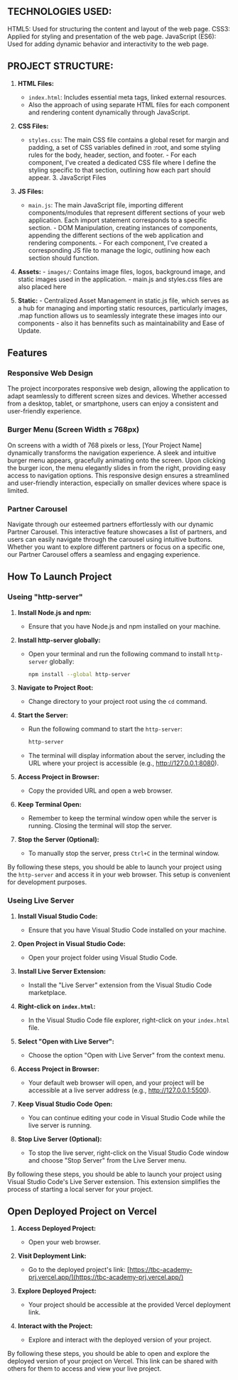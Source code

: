 ## TECHNOLOGIES USED:
  HTML5: Used for structuring the content and layout of the web page.
  CSS3: Applied for styling and presentation of the web page.
  JavaScript (ES6): Used for adding dynamic behavior and interactivity to the web page.


  

## PROJECT STRUCTURE:

  1. **HTML Files:**
      - `index.html`: Includes essential meta tags, linked external resources.
      - Also the approach of using separate HTML files for each component and rendering content dynamically through JavaScript.
  2. **CSS Files:**
      - `styles.css`: The main CSS file contains a global reset for margin and padding, a set of CSS variables defined in :root, and some styling rules for the body, header, section, and footer.
                 - For each component, I've created a dedicated CSS file where I define the styling specific to that section, outlining how each part should appear.  3. JavaScript Files

  3. **JS Files:**
       - `main.js`: The main JavaScript file, importing different components/modules that represent different sections of your web application. Each import statement corresponds to a specific section.
               - DOM Manipulation, creating instances of components, appending the different sections of the web application and rendering components.
               - For each component, I've created a corresponding JS file to manage the logic, outlining how each section should function.
     
  4. **Assets:**
         - `images/`: Contains image files, logos, background image, and static images used in the application.
         - main.js and styles.css files are also placed here

  5. **Static:**
         - Centralized Asset Management in static.js file, which serves as a hub for managing and importing static resources, particularly images, .map function allows us to seamlessly integrate these images into our components
         - also it has bennefits such as maintainability and Ease of Update.


     

## Features

  ### Responsive Web Design
  
  The project incorporates responsive web design, allowing the application to adapt seamlessly to different screen sizes and devices. Whether accessed from a desktop, tablet, or smartphone, users can enjoy a consistent and user-friendly experience.

  ### Burger Menu (Screen Width ≤ 768px)

  On screens with a width of 768 pixels or less, [Your Project Name] dynamically transforms the navigation experience. A sleek and intuitive burger menu appears, gracefully animating onto the screen.
  Upon clicking the burger icon, the menu elegantly slides in from the right, providing easy access to navigation options. This responsive design ensures a streamlined and user-friendly interaction, especially on smaller devices where space is limited.

  ### Partner Carousel

  Navigate through our esteemed partners effortlessly with our dynamic Partner Carousel. This interactive feature showcases a list of partners, and users can easily navigate through the carousel using intuitive buttons.
  Whether you want to explore different partners or focus on a specific one, our Partner Carousel offers a seamless and engaging experience.


  

## How To Launch Project

  ### Useing "http-server"

  1. **Install Node.js and npm:**
     - Ensure that you have Node.js and npm installed on your machine.
  
  2. **Install http-server globally:**
     - Open your terminal and run the following command to install `http-server` globally:
  
       ```bash
       npm install --global http-server
       ```
  
  3. **Navigate to Project Root:**
     - Change directory to your project root using the `cd` command.
  
  4. **Start the Server:**
     - Run the following command to start the `http-server`:
  
       ```bash
       http-server
       ```
  
     - The terminal will display information about the server, including the URL where your project is accessible (e.g., http://127.0.0.1:8080).
  
  5. **Access Project in Browser:**
     - Copy the provided URL and open a web browser.
  
  6. **Keep Terminal Open:**
     - Remember to keep the terminal window open while the server is running. Closing the terminal will stop the server.
  
  7. **Stop the Server (Optional):**
     - To manually stop the server, press `Ctrl+C` in the terminal window.

By following these steps, you should be able to launch your project using the `http-server` and access it in your web browser. This setup is convenient for development purposes.



### Useing Live Server

  1. **Install Visual Studio Code:**
     - Ensure that you have Visual Studio Code installed on your machine.
  
  2. **Open Project in Visual Studio Code:**
     - Open your project folder using Visual Studio Code.
  
  3. **Install Live Server Extension:**
     - Install the "Live Server" extension from the Visual Studio Code marketplace.
  
  4. **Right-click on `index.html`:**
     - In the Visual Studio Code file explorer, right-click on your `index.html` file.
  
  5. **Select "Open with Live Server":**
     - Choose the option "Open with Live Server" from the context menu.
  
  6. **Access Project in Browser:**
     - Your default web browser will open, and your project will be accessible at a live server address (e.g., http://127.0.0.1:5500).
  
  7. **Keep Visual Studio Code Open:**
     - You can continue editing your code in Visual Studio Code while the live server is running.
  
  8. **Stop Live Server (Optional):**
     - To stop the live server, right-click on the Visual Studio Code window and choose "Stop Server" from the Live Server menu.

By following these steps, you should be able to launch your project using Visual Studio Code's Live Server extension. This extension simplifies the process of starting a local server for your project.



## Open Deployed Project on Vercel

  1. **Access Deployed Project:**
     - Open your web browser.
  
  2. **Visit Deployment Link:**
     - Go to the deployed project's link: [https://tbc-academy-prj.vercel.app/](https://tbc-academy-prj.vercel.app/)
  
  3. **Explore Deployed Project:**
     - Your project should be accessible at the provided Vercel deployment link.
  
  4. **Interact with the Project:**
     - Explore and interact with the deployed version of your project.

By following these steps, you should be able to open and explore the deployed version of your project on Vercel. This link can be shared with others for them to access and view your live project.
